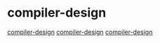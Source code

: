 # compiler-design

[compiler-design](https://github.com/ehsanmok/create-your-own-lang-with-rust)
[compiler-design](https://github.com/adam-mcdaniel/oakc)
[compiler-design](https://github.com/RichardGong/PlayWithCompiler)
